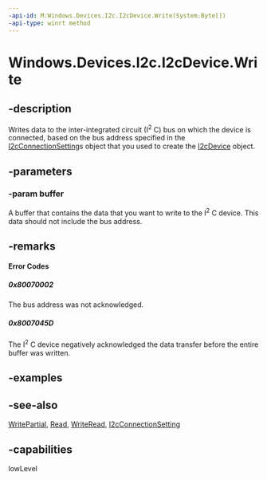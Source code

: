 ```yaml
---
-api-id: M:Windows.Devices.I2c.I2cDevice.Write(System.Byte[])
-api-type: winrt method
---
```


<!-- Method syntax
public void Write(System.Byte[] buffer)
-->

# Windows.Devices.I2c.I2cDevice.Write

## -description
Writes data to the inter-integrated circuit (I<sup>2</sup> C) bus on which the device is connected, based on the bus address specified in the [I2cConnectionSetting](i2cconnectionsettings.md)s object that you used to create the [I2cDevice](i2cdevice.md) object.

## -parameters
### -param buffer
A buffer that contains the data that you want to write to the I<sup>2</sup> C device. This data should not include the bus address.

## -remarks

#### Error Codes
##### 0x80070002

The bus address was not acknowledged.

##### 0x8007045D

The I<sup>2</sup> C device negatively acknowledged the data transfer before the entire buffer was written.

## -examples

## -see-also
[WritePartial](i2cdevice_writepartial_1107922632.md), [Read](i2cdevice_read_1437850332.md), [WriteRead](i2cdevice_writeread_1176071171.md), [I2cConnectionSetting](i2cconnectionsettings.md)

## -capabilities
lowLevel
